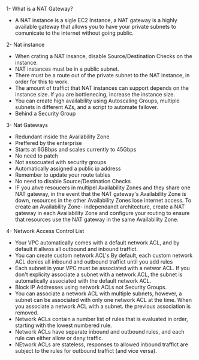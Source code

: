 1- What is a NAT Gateway?

- A NAT instance is a sigle EC2 Instance, a NAT gateway is a highly available gateway that allows you to have your private subnets to comunicate to the internet without going public.

2- Nat instance

- When crating a NAT insance, disable Source/Destination Checks on the instance.
- NAT instances must be in a public subnet.
- There must be a route out of the private subnet to the NAT instance, in order for this to work.
- The amount of traffict that NAT instances can support depends on the instance size. If you are bottlenecing, increase the instance size.
- You can create high availability using Autoscaling Groups, multiple subnets in different AZs, and a script to automate failover.
- Behind a Security Group

3- Nat Gateways

- Redundant inside the Availability Zone
- Preffered by the enterprise
- Starts at 6GBbps and scales currently to 45Gbps
- No need to patch
- Not assocuated with security groups
- Automatically assigned a public ip address
- Remember to update your route tables
- No need to disable Source/Destination Checks
- IF you ahve resoucers in multipel Availability Zones and they share one NAT gateway, in the event that the NAT gateway's Availability Zone is down, resources in the other Availability Zones lose internet access. To create an Availability Zone- independandt architecture, create a NAT gateway in each Availability Zone and configure your routing to ensure that resources use the NAT gateway in the same Availability Zone.

4- Network Access Control List

- Your VPC automatically comes with a default network ACL, and by default it allwos all outbound and inbound traffict.
- You can create custom network ACL's By default, each custom network ACL denies all inbound and outbound traffict until you add rules
- Each subnet in your VPC must be associated with a networ ACL. If you don't explicity associate a subnet with a network ACL, the subnet is automatically associated with the default network ACL.
- Block IP Addresses using network ACLs not Security Groups.
- You can associate a network ACL with multiple subnets, however, a subnet can be associated with only one network ACL at the time. When you associate a network ACL with a subnet. the previous association is removed.
- Network ACLs contain a number list of rules that is evaluated in order, starting with the lowest numbered rule.
- Network ACLs have separate inbound and outbound rules, and each rule can either allow or deny traffic.
- NEtwork ACLs are stateless, responses to allowed inbound traffict are subject to the rules for outbound traffict (and vice versa).
